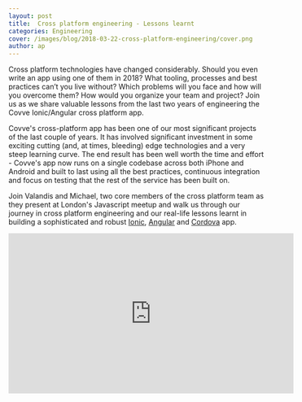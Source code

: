```yaml
---
layout: post
title:  Cross platform engineering - Lessons learnt
categories: Engineering
cover: /images/blog/2018-03-22-cross-platform-engineering/cover.png
author: ap	
---
```

Cross platform technologies have changed considerably. Should you even write an app using one of them in 2018? What tooling, processes and best practices can’t you live without? Which problems will you face and how will you overcome them? How would you organize your team and project? Join us as we share valuable lessons from the last two years of engineering the Covve Ionic/Angular cross platform app.
<!--more-->

Covve's cross-platform app has been one of our most significant projects of the last couple of years. It has involved significant investment in some exciting cutting (and, at times, bleeding) edge technologies and a very steep learning curve. The end result has been well worth the time and effort - Covve's app now runs on a single codebase across both iPhone and Android and built to last using all the best practices, continuous integration and focus on testing that the rest of the service has been built on.

Join Valandis and Michael, two core members of the cross platform team as they present at London's Javascript meetup and walk us through our journey in cross platform engineering and our real-life lessons learnt in building a sophisticated and robust [Ionic], [Angular] and [Cordova] app.

<iframe width="560" height="315" src="https://youtu.be/xGg_g_7EDqI" frameborder="0" allow="autoplay; encrypted-media" allowfullscreen></iframe>

[Ionic]: https://ionicframework.com/
[Angular]: https://angular.io/
[Cordova]: https://cordova.apache.org/